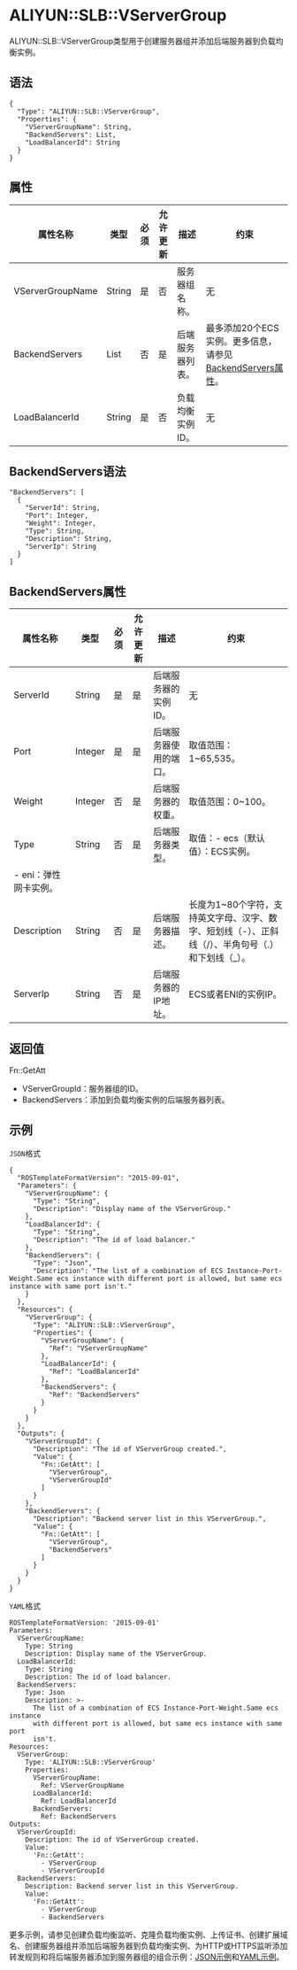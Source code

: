 # ALIYUN::SLB::VServerGroup

ALIYUN::SLB::VServerGroup类型用于创建服务器组并添加后端服务器到负载均衡实例。

## 语法

```
{
  "Type": "ALIYUN::SLB::VServerGroup",
  "Properties": {
    "VServerGroupName": String,
    "BackendServers": List,
    "LoadBalancerId": String
  }
}
```

## 属性

|属性名称|类型|必须|允许更新|描述|约束|
|----|--|--|----|--|--|
|VServerGroupName|String|是|否|服务器组名称。|无|
|BackendServers|List|否|是|后端服务器列表。|最多添加20个ECS实例。更多信息，请参见[BackendServers属性](#section_xgu_duh_zg3)。 |
|LoadBalancerId|String|是|否|负载均衡实例ID。|无|

## BackendServers语法

```
"BackendServers": [
  {
    "ServerId": String,
    "Port": Integer,
    "Weight": Integer,
    "Type": String,
    "Description": String,
    "ServerIp": String
  }
]          
```

## BackendServers属性

|属性名称|类型|必须|允许更新|描述|约束|
|----|--|--|----|--|--|
|ServerId|String|是|是|后端服务器的实例ID。|无|
|Port|Integer|是|是|后端服务器使用的端口。|取值范围：1~65,535。|
|Weight|Integer|否|是|后端服务器的权重。|取值范围：0~100。|
|Type|String|否|是|后端服务器类型。|取值：-   ecs（默认值）：ECS实例。
-   eni：弹性网卡实例。 |
|Description|String|否|是|后端服务器描述。|长度为1~80个字符，支持英文字母、汉字、数字、短划线（-）、正斜线（/）、半角句号（.）和下划线（\_）。|
|ServerIp|String|否|是|后端服务器的IP地址。|ECS或者ENI的实例IP。|

## 返回值

Fn::GetAtt

-   VServerGroupId：服务器组的ID。
-   BackendServers：添加到负载均衡实例的后端服务器列表。

## 示例

`JSON`格式

```
{
  "ROSTemplateFormatVersion": "2015-09-01",
  "Parameters": {
    "VServerGroupName": {
      "Type": "String",
      "Description": "Display name of the VServerGroup."
    },
    "LoadBalancerId": {
      "Type": "String",
      "Description": "The id of load balancer."
    },
    "BackendServers": {
      "Type": "Json",
      "Description": "The list of a combination of ECS Instance-Port-Weight.Same ecs instance with different port is allowed, but same ecs instance with same port isn't."
    }
  },
  "Resources": {
    "VServerGroup": {
      "Type": "ALIYUN::SLB::VServerGroup",
      "Properties": {
        "VServerGroupName": {
          "Ref": "VServerGroupName"
        },
        "LoadBalancerId": {
          "Ref": "LoadBalancerId"
        },
        "BackendServers": {
          "Ref": "BackendServers"
        }
      }
    }
  },
  "Outputs": {
    "VServerGroupId": {
      "Description": "The id of VServerGroup created.",
      "Value": {
        "Fn::GetAtt": [
          "VServerGroup",
          "VServerGroupId"
        ]
      }
    },
    "BackendServers": {
      "Description": "Backend server list in this VServerGroup.",
      "Value": {
        "Fn::GetAtt": [
          "VServerGroup",
          "BackendServers"
        ]
      }
    }
  }
}
```

`YAML`格式

```
ROSTemplateFormatVersion: '2015-09-01'
Parameters:
  VServerGroupName:
    Type: String
    Description: Display name of the VServerGroup.
  LoadBalancerId:
    Type: String
    Description: The id of load balancer.
  BackendServers:
    Type: Json
    Description: >-
      The list of a combination of ECS Instance-Port-Weight.Same ecs instance
      with different port is allowed, but same ecs instance with same port
      isn't.
Resources:
  VServerGroup:
    Type: 'ALIYUN::SLB::VServerGroup'
    Properties:
      VServerGroupName:
        Ref: VServerGroupName
      LoadBalancerId:
        Ref: LoadBalancerId
      BackendServers:
        Ref: BackendServers
Outputs:
  VServerGroupId:
    Description: The id of VServerGroup created.
    Value:
      'Fn::GetAtt':
        - VServerGroup
        - VServerGroupId
  BackendServers:
    Description: Backend server list in this VServerGroup.
    Value:
      'Fn::GetAtt':
        - VServerGroup
        - BackendServers
```

更多示例，请参见创建负载均衡监听、克隆负载均衡实例、上传证书、创建扩展域名、创建服务器组并添加后端服务器到负载均衡实例、为HTTP或HTTPS监听添加转发规则和将后端服务器添加到服务器组的组合示例：[JSON示例](https://github.com/aliyun/ros-templates/tree/master/ResourceTemplates/SLB/JSON/Listener.json)和[YAML示例](https://github.com/aliyun/ros-templates/tree/master/ResourceTemplates/SLB/YAML/Listener.yml)。

